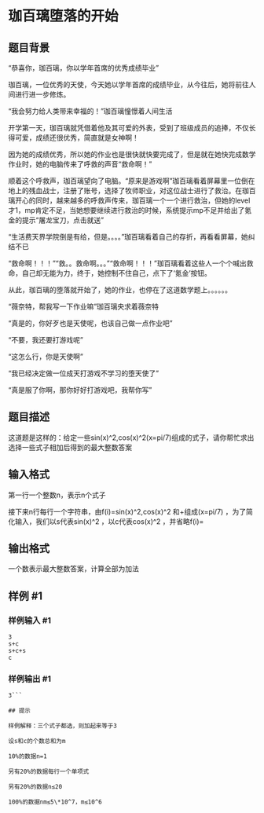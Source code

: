 # 珈百璃堕落的开始

## 题目背景

“恭喜你，珈百璃，你以学年首席的优秀成绩毕业”

珈百璃，一位优秀的天使，今天她以学年首席的成绩毕业，从今往后，她将前往人间进行进一步修炼。

“我会努力给人类带来幸福的！”珈百璃憧憬着人间生活

开学第一天，珈百璃就凭借着他及其可爱的外表，受到了班级成员的追捧，不仅长得可爱，成绩还很优秀，简直就是女神啊！

因为她的成绩优秀，所以她的作业也是很快就快要完成了，但是就在她快完成数学作业时，她的电脑传来了呼救的声音“救命啊！”

顺着这个呼救声，珈百璃望向了电脑。“原来是游戏啊”珈百璃看着屏幕里一位倒在地上的残血战士，注册了账号，选择了牧师职业，对这位战士进行了救治。在珈百璃开心的同时，越来越多的呼救声传来，珈百璃一个一个进行救治，但她的level才1，mp肯定不足，当她想要继续进行救治的时候，系统提示mp不足并给出了氪金的提示“屠龙宝刀，点击就送”

“生活费天界学院倒是有给，但是。。。。”珈百璃看着自己的存折，再看看屏幕，她纠结不已

“救命啊！！！”“救。。救命啊。。。”“救命啊！！！”珈百璃看着这些人一个个喊出救命，自己却无能为力，终于，她控制不住自己，点下了‘氪金’按钮。

从此，珈百璃的堕落就开始了，她的作业，也停在了这道数学题上。。。。。。

“薇奈特，帮我写一下作业嘛”珈百璃央求着薇奈特

“真是的，你好歹也是天使呢，也该自己做一点作业吧”

“不要，我还要打游戏呢”

“这怎么行，你是天使啊”

“我已经决定做一位成天打游戏不学习的堕天使了”

“真是服了你啊，那你好好打游戏吧，我帮你写”


## 题目描述

这道题是这样的：给定一些sin(x)^2,cos(x)^2(x=pi/7)组成的式子，请你帮忙求出选择一些式子相加后得到的最大整数答案


## 输入格式

第一行一个整数n，表示n个式子

接下来n行每行一个字符串，由f(i)=sin(x)^2,cos(x)^2 和+组成(x=pi/7) ，为了简化输入，我们以s代表sin(x)^2 ，以c代表cos(x)^2 ，并省略f(i)=


## 输出格式

一个数表示最大整数答案，计算全部为加法


## 样例 #1

### 样例输入 #1
```
3
s+c
s+c+s
c
```

### 样例输出 #1

```
3```

## 提示

样例解释：三个式子都选，则加起来等于3

设s和c的个数总和为m

10%的数据n=1

另有20%的数据每行一个单项式

另有20%的数据n≤20

100%的数据nm≤5\*10^7，m≤10^6

